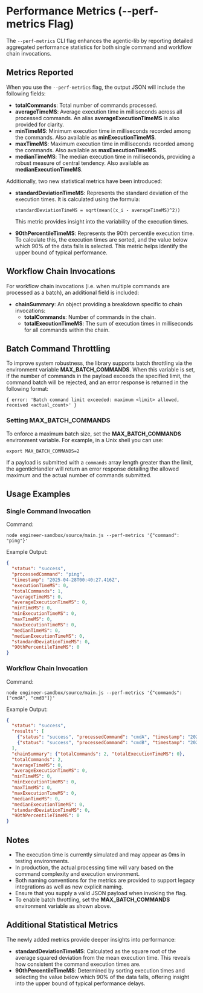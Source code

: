 # Performance Metrics (--perf-metrics Flag)

The `--perf-metrics` CLI flag enhances the agentic-lib by reporting detailed aggregated performance statistics for both single command and workflow chain invocations.

## Metrics Reported
When you use the `--perf-metrics` flag, the output JSON will include the following fields:

- **totalCommands**: Total number of commands processed.
- **averageTimeMS**: Average execution time in milliseconds across all processed commands. An alias **averageExecutionTimeMS** is also provided for clarity.
- **minTimeMS**: Minimum execution time in milliseconds recorded among the commands. Also available as **minExecutionTimeMS**.
- **maxTimeMS**: Maximum execution time in milliseconds recorded among the commands. Also available as **maxExecutionTimeMS**.
- **medianTimeMS**: The median execution time in milliseconds, providing a robust measure of central tendency. Also available as **medianExecutionTimeMS**.

Additionally, two new statistical metrics have been introduced:

- **standardDeviationTimeMS**: Represents the standard deviation of the execution times. It is calculated using the formula:

  ```
  standardDeviationTimeMS = sqrt(mean((x_i - averageTimeMS)^2))
  ```

  This metric provides insight into the variability of the execution times.

- **90thPercentileTimeMS**: Represents the 90th percentile execution time. To calculate this, the execution times are sorted, and the value below which 90% of the data falls is selected. This metric helps identify the upper bound of typical performance.

## Workflow Chain Invocations
For workflow chain invocations (i.e. when multiple commands are processed as a batch), an additional field is included:

- **chainSummary**: An object providing a breakdown specific to chain invocations:
  - **totalCommands**: Number of commands in the chain.
  - **totalExecutionTimeMS**: The sum of execution times in milliseconds for all commands within the chain.

## Batch Command Throttling

To improve system robustness, the library supports batch throttling via the environment variable **MAX_BATCH_COMMANDS**. When this variable is set, if the number of commands in the payload exceeds the specified limit, the command batch will be rejected, and an error response is returned in the following format:

```
{ error: 'Batch command limit exceeded: maximum <limit> allowed, received <actual_count>' }
```

### Setting MAX_BATCH_COMMANDS
To enforce a maximum batch size, set the **MAX_BATCH_COMMANDS** environment variable. For example, in a Unix shell you can use:

```
export MAX_BATCH_COMMANDS=2
```

If a payload is submitted with a `commands` array length greater than the limit, the agenticHandler will return an error response detailing the allowed maximum and the actual number of commands submitted.

## Usage Examples

### Single Command Invocation

Command:

```
node engineer-sandbox/source/main.js --perf-metrics '{"command": "ping"}'
```

Example Output:

```json
{
  "status": "success",
  "processedCommand": "ping",
  "timestamp": "2025-04-28T00:40:27.416Z",
  "executionTimeMS": 0,
  "totalCommands": 1,
  "averageTimeMS": 0,
  "averageExecutionTimeMS": 0,
  "minTimeMS": 0,
  "minExecutionTimeMS": 0,
  "maxTimeMS": 0,
  "maxExecutionTimeMS": 0,
  "medianTimeMS": 0,
  "medianExecutionTimeMS": 0,
  "standardDeviationTimeMS": 0,
  "90thPercentileTimeMS": 0
}
```

### Workflow Chain Invocation

Command:

```
node engineer-sandbox/source/main.js --perf-metrics '{"commands": ["cmdA", "cmdB"]}'
```

Example Output:

```json
{
  "status": "success",
  "results": [
    {"status": "success", "processedCommand": "cmdA", "timestamp": "2025-04-28T00:40:27.418Z", "executionTimeMS": 0},
    {"status": "success", "processedCommand": "cmdB", "timestamp": "2025-04-28T00:40:27.418Z", "executionTimeMS": 0}
  ],
  "chainSummary": {"totalCommands": 2, "totalExecutionTimeMS": 0},
  "totalCommands": 2,
  "averageTimeMS": 0,
  "averageExecutionTimeMS": 0,
  "minTimeMS": 0,
  "minExecutionTimeMS": 0,
  "maxTimeMS": 0,
  "maxExecutionTimeMS": 0,
  "medianTimeMS": 0,
  "medianExecutionTimeMS": 0,
  "standardDeviationTimeMS": 0,
  "90thPercentileTimeMS": 0
}
```

## Notes

- The execution time is currently simulated and may appear as 0ms in testing environments.
- In production, the actual processing time will vary based on the command complexity and execution environment.
- Both naming conventions for the metrics are provided to support legacy integrations as well as new explicit naming.
- Ensure that you supply a valid JSON payload when invoking the flag.
- To enable batch throttling, set the **MAX_BATCH_COMMANDS** environment variable as shown above.

## Additional Statistical Metrics

The newly added metrics provide deeper insights into performance:

- **standardDeviationTimeMS**: Calculated as the square root of the average squared deviation from the mean execution time. This reveals how consistent the command execution times are.
- **90thPercentileTimeMS**: Determined by sorting execution times and selecting the value below which 90% of the data falls, offering insight into the upper bound of typical performance delays.
